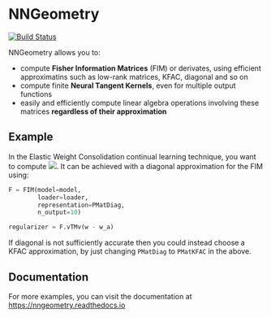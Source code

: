 # NNGeometry

[![Build Status](https://travis-ci.org/tfjgeorge/nngeometry.svg?branch=master)](https://travis-ci.org/tfjgeorge/nngeometry)

NNGeometry allows you to:
 - compute **Fisher Information Matrices** (FIM) or derivates, using efficient approximatins such as low-rank matrices, KFAC, diagonal and so on
 - compute finite **Neural Tangent Kernels**, even for multiple output functions
 - easily and efficiently compute linear algebra operations involving these matrices **regardless of their approximation**

## Example

In the Elastic Weight Consolidation continual learning technique, you want to compute <img src="https://render.githubusercontent.com/render/math?math=\left(\mathbf{w}-\mathbf{w}_{A}\right)^{\top}F\left(\mathbf{w}-\mathbf{w}_{A}\right)">. It can be achieved with a diagonal approximation for the FIM using: 
```python
F = FIM(model=model,
        loader=loader,
        representation=PMatDiag,
        n_output=10)

regularizer = F.vTMv(w - w_a)
```
If diagonal is not sufficiently accurate then you could instead choose a KFAC approximation, by just changing `PMatDiag` to `PMatKFAC` in the above.

## Documentation

For more examples, you can visit the documentation at https://nngeometry.readthedocs.io
